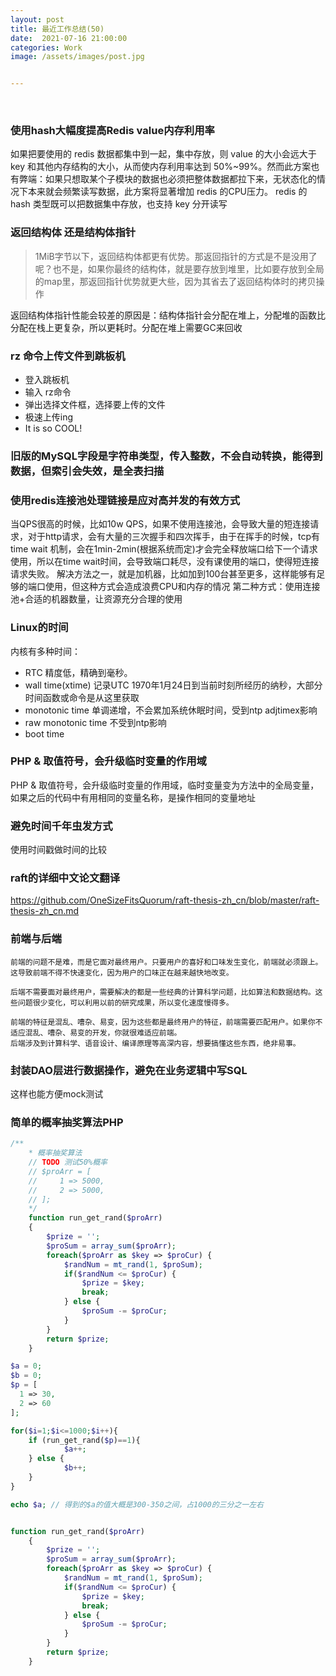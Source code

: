 ```yaml
---
layout: post
title: 最近工作总结(50)
date:  2021-07-16 21:00:00
categories: Work
image: /assets/images/post.jpg


---
```


​    

### 使用hash大幅度提高Redis value内存利用率

如果把要使用的 redis 数据都集中到一起，集中存放，则 value 的大小会远大于 key 和其他内存结构的大小，从而使内存利用率达到 50%~99%。然而此方案也有弊端：如果只想取某个子模块的数据也必须把整体数据都拉下来，无状态化的情况下本来就会频繁读写数据，此方案将显著增加 redis 的CPU压力。
redis 的 hash 类型既可以把数据集中存放，也支持 key 分开读写

### 返回结构体 还是结构体指针

> 1MiB字节以下，返回结构体都更有优势。那返回指针的方式是不是没用了呢？也不是，如果你最终的结构体，就是要存放到堆里，比如要存放到全局的map里，那返回指针优势就更大些，因为其省去了返回结构体时的拷贝操作

返回结构体指针性能会较差的原因是：结构体指针会分配在堆上，分配堆的函数比分配在栈上更复杂，所以更耗时。分配在堆上需要GC来回收

### rz 命令上传文件到跳板机
- 登入跳板机
- 输入 rz命令
- 弹出选择文件框，选择要上传的文件
- 极速上传ing
- It is so COOL!

### 旧版的MySQL字段是字符串类型，传入整数，不会自动转换，能得到数据，但索引会失效，是全表扫描

### 使用redis连接池处理链接是应对高并发的有效方式

当QPS很高的时候，比如10w QPS，如果不使用连接池，会导致大量的短连接请求，对于http请求，会有大量的三次握手和四次挥手，由于在挥手的时候，tcp有time wait 机制，会在1min-2min(根据系统而定)才会完全释放端口给下一个请求使用，所以在time wait时间，会导致端口耗尽，没有课使用的端口，使得短连接请求失败。
解决方法之一，就是加机器，比如加到100台甚至更多，这样能够有足够的端口使用，但这种方式会造成浪费CPU和内存的情况
第二种方式：使用连接池+合适的机器数量，让资源充分合理的使用

### Linux的时间

内核有多种时间：
- RTC 精度低，精确到毫秒。
- wall time(xtime) 记录UTC 1970年1月24日到当前时刻所经历的纳秒，大部分时间函数或命令是从这里获取
- monotonic time 单调递增，不会累加系统休眠时间，受到ntp adjtimex影响
- raw monotonic time 不受到ntp影响
- boot time

### PHP & 取值符号，会升级临时变量的作用域
PHP & 取值符号，会升级临时变量的作用域，临时变量变为方法中的全局变量，如果之后的代码中有用相同的变量名称，是操作相同的变量地址

### 避免时间千年虫发方式
使用时间戳做时间的比较

### raft的详细中文论文翻译 
https://github.com/OneSizeFitsQuorum/raft-thesis-zh_cn/blob/master/raft-thesis-zh_cn.md

### 前端与后端
```
前端的问题不是难，而是它面对最终用户。只要用户的喜好和口味发生变化，前端就必须跟上。这导致前端不得不快速变化，因为用户的口味正在越来越快地改变。

后端不需要面对最终用户，需要解决的都是一些经典的计算科学问题，比如算法和数据结构。这些问题很少变化，可以利用以前的研究成果，所以变化速度慢得多。

前端的特征是混乱、嘈杂、易变，因为这些都是最终用户的特征，前端需要匹配用户。如果你不适应混乱、嘈杂、易变的开发，你就很难适应前端。
后端涉及到计算科学、语音设计、编译原理等高深内容，想要搞懂这些东西，绝非易事。
```

### 封装DAO层进行数据操作，避免在业务逻辑中写SQL
这样也能方便mock测试

### 简单的概率抽奖算法PHP

```php
/**
    * 概率抽奖算法
    // TODO 测试50%概率
    // $proArr = [
    //     1 => 5000,
    //     2 => 5000,
    // ];
    */
    function run_get_rand($proArr) 
    {
        $prize = '';
        $proSum = array_sum($proArr);
        foreach($proArr as $key => $proCur) {
            $randNum = mt_rand(1, $proSum);
            if($randNum <= $proCur) {
                $prize = $key;
                break;
            } else {
                $proSum -= $proCur;
            }
        }
        return $prize;
    }
```

```php
$a = 0;
$b = 0;
$p = [
  1 => 30,
  2 => 60
];

for($i=1;$i<=1000;$i++){
    if (run_get_rand($p)==1){
            $a++;
    } else {
            $b++;
    }
}

echo $a; // 得到的$a的值大概是300-350之间，占1000的三分之一左右


function run_get_rand($proArr)
    {
        $prize = '';
        $proSum = array_sum($proArr);
        foreach($proArr as $key => $proCur) {
            $randNum = mt_rand(1, $proSum);
            if($randNum <= $proCur) {
                $prize = $key;
                break;
            } else {
                $proSum -= $proCur;
            }
        }
        return $prize;
    }
```